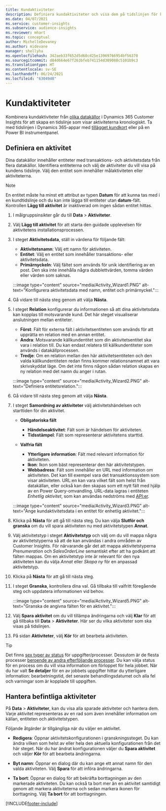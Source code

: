 ```yaml
---
title: Kundaktiviteter
description: Definiera kundaktiviteter och visa dem på tidslinjen för kunden.
ms.date: 04/07/2021
ms.service: customer-insights
ms.subservice: audience-insights
ms.reviewer: mhart
ms.topic: conceptual
author: MichelleDevaney
ms.author: midevane
manager: shellyha
ms.openlocfilehash: 342aeb33f652d5d60cd25e13969766954bf56370
ms.sourcegitcommit: d84d664e67f263bfeb741154d309088c5101b9c3
ms.translationtype: HT
ms.contentlocale: sv-SE
ms.lasthandoff: 06/24/2021
ms.locfileid: "6304948"
---
```

# <a name="customer-activities"></a>Kundaktiviteter

Kombinera kundaktiviteter från [olika datakällor](data-sources.md) i Dynamics 365 Customer Insights för att skapa en tidslinje som visar aktiviteterna kronologiskt. Ta med tidslinjen i Dynamics 365-appar med [tillägget kundkort](customer-card-add-in.md) eller på en Power BI instrumentpanel.

## <a name="define-an-activity"></a>Definiera en aktivitet

Dina datakällor innehåller entiteter med transaktions- och aktivitetsdata från flera datakällor. Identifiera entiteterna och välj de aktiviteter du vill visa på kundens tidslinje. Välj den entitet som innehåller målaktiviteten eller aktiviteterna.

> [!NOTE]
> En entitet måste ha minst ett attribut av typen **Datum** för att kunna tas med i en kundtidslinje och du kan inte lägga till entiteter utan **datum**-fält. Kontrollen **Lägg till aktivitet** är inaktiverad om ingen sådan entitet hittas.

1. I målgruppsinsikter går du till **Data** > **Aktiviteter**.

1. Välj **Lägg till aktivitet** för att starta den guidade upplevelsen för aktivitetens installationsprocessen.

1. I steget **Aktivitetsdata**, ställ in värdena för följande fält:

   - **Aktivitetsnamn**: Välj ett namn för aktiviteten.
   - **Entitet**: Välj en entitet som innehåller transaktions- eller aktivitetsdata.
   - **Primärnyckeln**: Välj fältet som används för unik identifiering av en post. Den ska inte innehålla några dubblettvärden, tomma värden eller värden som saknas.

   :::image type="content" source="media/Activity_Wizard1.PNG" alt-text="Konfigurera aktivitetsdata med namn, entitet och primärnyckel.":::

1. Gå vidare till nästa steg genom att välja **Nästa**.

1. I steget **Relation** konfigurerar du informationen så att dina aktivitetsdata kan kopplas till motsvarande kund. Det här steget visualiserar anslutningen mellan entiteter.  

   - **Först**: Fält för externa fält i aktivitetsentiteten som används för att upprätta en relation med en annan entitet.
   - **Andra**: Motsvarande källkundentitet som din aktivitetsentitet ska vara i relation till. Du kan endast relatera till källkundentiteter som används i datakällprocessen.
   - **Tredje**: Om en relation mellan den här aktivitetsentiteten och den valda källkundentiteten redan finns kommer relationsnamnet att vara skrivskyddat läge. Om det inte finns någon sådan relation skapas en ny relation med det namn du anger i rutan.

   :::image type="content" source="media/Activity_Wizard2.PNG" alt-text="Definiera entitetsrelation.":::

1. Gå vidare till nästa steg genom att välja **Nästa**. 

1. I steget **Samordning av aktiviteter** välj aktivitetshändelsen och starttiden för din aktivitet. 
   - **Obligatoriska fält**
      - **Händelseaktivitet**: Fält som är händelsen för aktiviteten.
      - **Tidsstämpel**: Fält som representerar aktivitetens starttid.

   - **Valfria fält**
      - **Ytterligare information**: Fält med relevant information för aktiviteten.
      - **Ikon**: Ikon som bäst representerar den här aktivitetstypen.
      - **Webbadress**: Fält som innehåller en URL med information om aktiviteten. Det kan till exempel vara det transaktionssystem som visar aktiviteten. URL:en kan vara vilket fält som helst från datakällan, eller också kan den skapas som ett nytt fält med hjälp av en Power Query-omvandling. URL-data lagras i entiteten *Enhetlig aktivitet*, som kan användas nedströms med [API:er](apis.md). 
   
   :::image type="content" source="media/Activity_Wizard3.PNG" alt-text="Ange kundaktivitetsdata i en entitet för enhetlig aktivitet.":::

1. Klicka på **Nästa** för att gå till nästa steg. Du kan välja **Slutför och granska** om du vill spara aktiviteten nu med aktivitetstypen **Annat**. 

1. Välj aktivitetstyp i steget **Aktivitetstyp** och välj om du vill mappa några av aktivitetstyperna så att de kan användas i andra områden av Customer Insights. För närvarande går det att mappa aktivitetstyperna *Prenumeration* och *SalesOrderLine* semantiskt efter att ha godkänt att fälten mappas. Om en aktivitetstyp inte är relevant för den nya aktiviteten kan du välja *Annat* eller *Skapa ny* för en anpassad aktivitetstyp.

1. Klicka på **Nästa** för att gå till nästa steg. 

1. I steget **Granska**, kontrollera dina val. Gå tillbaka till valfritt föregående steg och uppdatera informationen vid behov.

   :::image type="content" source="media/Activity_Wizard5.PNG" alt-text="Granska de angivna fälten för en aktivitet.":::
   
1. Välj **Spara aktivitet** om du vill tillämpa ändringarna och välj **Klar** för att gå tillbaka till **Data**  > **Aktiviteter**. Här ser du vilka aktiviteter som ska visas på tidslinjen. 

1. På sidan **Aktiviteter**, välj **Kör** för att bearbeta aktiviteten. 

> [!TIP]
> Det finns [sex typer av status](system.md#status-types) för uppgifter/processer. Dessutom är de flesta processer [beroende av andra efterföljande processer](system.md#refresh-policies). Du kan välja status för en process om du vill visa information om förloppet för hela jobbet. När du har valt **Se detaljer** för en av jobbets uppgifter hittar du ytterligare information: bearbetningstid, det senaste behandlingsdatumet och alla fel och varningar som är kopplade till uppgiften.


## <a name="manage-existing-activities"></a>Hantera befintliga aktiviteter

På **Data** > **Aktiviteter**, kan du visa alla sparade aktiviteter och hantera dem. Varje aktivitet representeras av en rad som även innehåller information om källan, entiteten och aktivitetstypen.

Följande åtgärder är tillgängliga när du väljer en aktivitet. 

- **Redigera**: Öppnar aktivitetskonfigurationen i granskningssteget. Du kan ändra vilken som helst av eller hela den aktuella konfigurationen från det här steget. När du har ändrat konfigurationen väljer du **Spara aktivitet** och väljer **Kör** för att bearbeta ändringarna.

- **Byt namn**: Öppnar en dialog där du kan ange ett annat namn för den valda aktiviteten. Välj **Spara** för att införa ändringarna.

- **Ta bort**: Öppnar en dialog för att bekräfta borttagningen av den markerade aktiviteten. Du kan också ta bort mer än en aktivitet samtidigt genom att markera aktiviteterna och sedan markera ikonen för borttagning. Välj **Ta bort** för att borttagningen.

[!INCLUDE[footer-include](../includes/footer-banner.md)]
